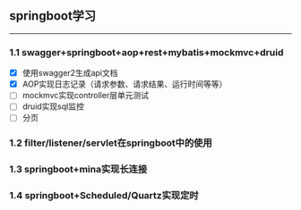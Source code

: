 ## springboot学习
----------
### 1.1 swagger+springboot+aop+rest+mybatis+mockmvc+druid
* [x] 使用swagger2生成api文档
* [x] AOP实现日志记录（请求参数、请求结果、运行时间等等）
* [ ] mockmvc实现controller层单元测试
* [ ] druid实现sql监控
* [ ] 分页

### 1.2 filter/listener/servlet在springboot中的使用

### 1.3 springboot+mina实现长连接

### 1.4 springboot+Scheduled/Quartz实现定时


